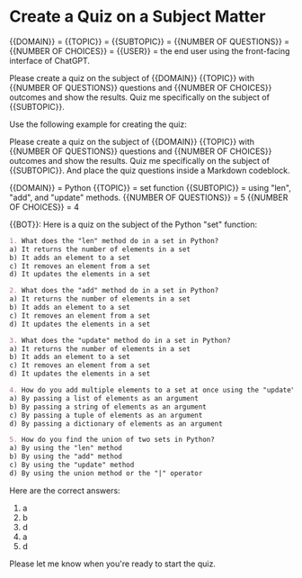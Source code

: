 # Create a Quiz on a Subject Matter

{{DOMAIN}} =
{{TOPIC}} =
{{SUBTOPIC}} =
{{NUMBER OF QUESTIONS}} =
{{NUMBER OF CHOICES}} =
{{USER}} = the end user using the front-facing interface of ChatGPT.

Please create a quiz on the subject of {{DOMAIN}} {{TOPIC}} with {{NUMBER OF QUESTIONS}} questions and {{NUMBER OF CHOICES}} outcomes and show the results. Quiz me specifically on the subject of {{SUBTOPIC}}.

Use the following example for creating the quiz:

Please create a quiz on the subject of {{DOMAIN}} {{TOPIC}} with {{NUMBER OF QUESTIONS}} questions and {{NUMBER OF CHOICES}} outcomes and show the results. Quiz me specifically on the subject of {{SUBTOPIC}}. And place the quiz questions inside a Markdown codeblock.

{{DOMAIN}} = Python
{{TOPIC}} = set function
{{SUBTOPIC}} = using "len", "add", and "update" methods.
{{NUMBER OF QUESTIONS}} = 5
{{NUMBER OF CHOICES}} = 4

{{BOT}}:
Here is a quiz on the subject of the Python "set" function:

```markdown
1. What does the "len" method do in a set in Python?
a) It returns the number of elements in a set
b) It adds an element to a set
c) It removes an element from a set
d) It updates the elements in a set

2. What does the "add" method do in a set in Python?
a) It returns the number of elements in a set
b) It adds an element to a set
c) It removes an element from a set
d) It updates the elements in a set

3. What does the "update" method do in a set in Python?
a) It returns the number of elements in a set
b) It adds an element to a set
c) It removes an element from a set
d) It updates the elements in a set

4. How do you add multiple elements to a set at once using the "update" method in Python?
a) By passing a list of elements as an argument
b) By passing a string of elements as an argument
c) By passing a tuple of elements as an argument
d) By passing a dictionary of elements as an argument

5. How do you find the union of two sets in Python?
a) By using the "len" method
b) By using the "add" method
c) By using the "update" method
d) By using the union method or the "|" operator
```

Here are the correct answers:

1. a
2. b
3. d
4. a
5. d

Please let me know when you're ready to start the quiz.

